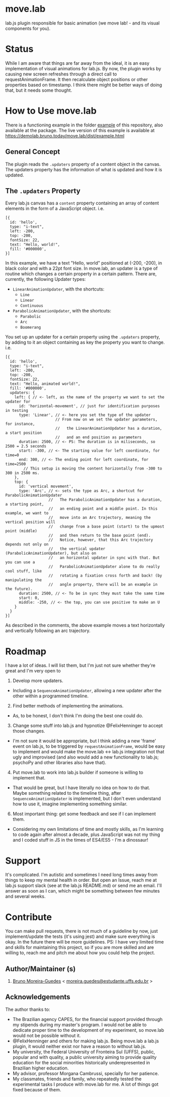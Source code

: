 # move.lab
lab.js plugin responsible for basic animation (we move lab! - and its visual components for you).

# Status
While I am aware that things are far away from the ideal, it is an easy implementation of visual animations for lab.js. By now, the plugin works by causing new screen refreshes through a direct call to requestAnimationFrame. It then recalculate object positions or other properties based on timestamp. I think there might be better ways of doing that, but it needs some thought.
# How to Use move.lab
There is a functioning example in the folder [example](https://github.com/brunodOut/move.lab/tree/main/example) of this repository, also available at the package. The live version of this example is available at https://demolab.bruno.today/move.lab/dist/example.html
## General Concept
The plugin reads the `.updaters` property of a content object in the canvas. The updaters property has the information of what is updated and how it is updated.
## The `.updaters` Property
Every lab.js canvas has a `content` property containing an array of content elements in the form of a JavaScript object. i.e.
```
[{
  id: 'hello',
  type: "i-text",
  left: -200,
  top: -200,
  fontSize: 22,
  text: "Hello, world!",
  fill: '#000000',
}]
```
In this example, we have a text "Hello, world" positioned at (-200, -200), in black color and with a 22pt font size.
In move.lab, an updater is a type of routine which changes a certain property in a certain pattern. There are, currently, the following Updater types:
* `LinearAnimationUpdater`, with the shortcuts:
  *  `Line`
  *  `Linear`
  *  `Continuous`
* `ParabolicAnimationUpdater`, with the shortcuts:
  * `Parabolic`
  * `Arc`
  * `Boomerang`

You set up an updater for a certain property using the `.updaters` property, by adding to it an object containing as key the property you want to change. i.e.
```
[{
  id: 'hello',
  type: "i-text",
  left: -200,
  top: -200,
  fontSize: 22,
  text: "Hello, animated world!",
  fill: '#000000',
  updaters: {
    left: { // <- left, as the name of the property we want to set the updater for
      id: 'horizontal-movement', // just for identification purposes in testing
      type: 'Linear', // <- here you set the type of the updater
                      // From now on we set the updater parameters, for instance,
                      //   the LinearAnimationUpdater has a duration, a start position
                      //   and an end position as parameters
      duration: 2500, // <- PS: The duration is in miliseconds, so 2500 = 2.5 seconds
      start: -300, // <- The starting value for left coordinate, for time=0
      end: 300, // <- The ending point for left coordinate, for time=2500
        // This setup is moving the content horizontally from -300 to 300 in 2500 ms.
    },
    top: {
      id: 'vertical movement',
      type: 'Arc', // <- sets the type as Arc, a shortcut for ParabolicAnimationUpdater
                   //   The ParabolicAnimationUpdater has a duration, a starting point,
                   //   an ending point and a middle point. In this example, we want to
                   //   move into an Arc trajectory, meaning the vertical position will
                   //   change from a base point (start) to the upmost point (middle)
                   //   and then return to the base point (end).
                   //   Notice, however, that this Arc trajectory depends not only on
                   //   the vertical updater (ParabolicAnimationUpdater), but also on
                   //   an horizontal updater in sync with that. But you can use a 
                   //   ParabolicAnimationUpdater alone to do really cool stuff, like
                   //   rotating a fixation cross forth and back! (by manipulating the
                   //   angle property, there will be an example in the future).
      duration: 2500, // <- To be in sync they must take the same time
      start: 0,
      middle: -250, // <- the top, you can use positive to make an U
    }
  }
}]
```
As described in the comments, the above example moves a text horizontally and vertically following an arc trajectory.

# Roadmap
I have a lot of ideas. I will list them, but I'm just not sure whether they're great and I'm very open to 
1. Develop more updaters.
  * Including a `SequenceAnimationUpdater`, allowing a new updater after the other within a programmed timeline.
2. Find better methods of implementing the animations.
  * As, to be honest, I don't think I'm doing the best one could do.
3. Change some stuff into lab.js and hypnotize @FelixHenninger to accept those changes.
  * I'm not sure it would be appropriate, but I think adding a new 'frame' event on lab.js, to be triggered by `requestAnimationFrame`, would be easy to implement and would make the move.lab <-> lab.js integration not that ugly and improvised (and also would add a new functionality to lab.js; psychoPy and other libraries also have that).
4. Put move.lab to work into lab.js builder if someone is willing to implement that.
  * That would be great, but I have literally no idea on how to do that. Maybe something related to the timeline thing, after `SequenceAnimationUpdater` is implemented, but I don't even understand how to use it, imagine implementing something similar.
6. Most important thing: get some feedback and see if I can implement them.
  * Considering my own limitations of time and mostly skills, as I'm learning to code again after almost a decade, plus JavaScript was not my thing and I coded stuff in JS in the times of ES4/ES5 - I'm a dinossaur!

# Support
It's complicated. I'm autistic and sometimes I need long times away from things to keep my mental health in order. But open an Issue, reach me at lab.js support slack (see at the lab.js README.md) or send me an email. I'll answer as soon as I can, which might be something between few minutes and several weeks.

# Contribute
You can make pull requests, there is not much of a guideline by now, just implement/update the tests (it's using jest) and make sure everything is okay.
In the future there will be more guidelines.
PS: I have very limited time and skills for maintaining this project, so if you are more skilled and are willing to, reach me and pitch me about how you could help the project.

## Author/Maintainer (s)
1. [Bruno Moreira-Guedes](https://github.com/brunodOut/brunodOut) < moreira.guedes@estudante.uffs.edu.br >
## Acknowledgements
The author thanks to:
* The Brazilian agency CAPES, for the financial support provided through my stipends during my master's program. I would not be able to dedicate proper time to the development of my experiment, so move.lab would not be possible without it.
* @FelixHenninger and others for making lab.js. Being move.lab a lab.js plugin, it would neither exist nor have a reason to without lab.js.
* My university, the Federal University of Fronteira Sul (UFFS), public, popular and with quality, a public university aiming to provide quality education for the social minorities historically underepresented in Brazilian higher education.
* My advisor, professor Morgana Cambrussi, specially for her patience.
* My classmates, friends and family, who repeatedly tested the experimental tasks I produce with move.lab for me. A lot of things got fixed because of them.

